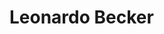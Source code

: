 <!-- - 👋 Hi, I’m @LeonardooBecker
- 👀 I’m interested in ...
- 🌱 I’m currently learning ...
- 💞️ I’m looking to collaborate on ...
- 📫 How to reach me ...

LeonardooBecker/LeonardooBecker is a ✨ special ✨ repository because its `README.md` (this file) appears on your GitHub profile.
You can click the Preview link to take a look at your changes.

<link rel="stylesheet" href="style.css">

<h1>Leonardo Becker</h1> -->

<!DOCTYPE html>
<html lang="en">
<head>
    <meta charset="UTF-8">
    <meta http-equiv="X-UA-Compatible" content="IE=edge">
    <meta name="viewport" content="width=device-width, initial-scale=1.0">
    <link rel="stylesheet" href="style.css">
    <title>Document</title>
</head>
<body>
    <h1>Leonardo Becker</h1>
</body>
</html>